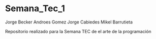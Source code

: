 # Semana_Tec_1

Jorge Becker
Androes Gomez
Jorge Cabiedes
Mikel Barrutieta

Repositorio realizado para la Semana TEC de el arte de la programación
